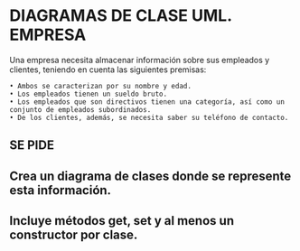 # DIAGRAMAS DE CLASE UML. EMPRESA

Una empresa necesita almacenar información sobre sus empleados y clientes, teniendo en cuenta las siguientes premisas:

    • Ambos se caracterizan por su nombre y edad.
    • Los empleados tienen un sueldo bruto. 
    • Los empleados que son directivos tienen una categoría, así como un conjunto de empleados subordinados.
    • De los clientes, además, se necesita saber su teléfono de contacto.

## SE PIDE

## Crea un diagrama de clases donde se represente esta información.
## Incluye métodos get, set y al menos un constructor por clase.
